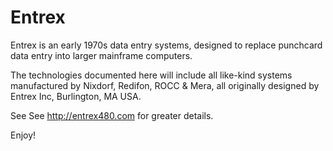 # Entrex
Entrex is an early 1970s data entry systems, designed to replace punchcard data entry into larger mainframe computers.

The technologies documented here will include all like-kind systems manufactured by Nixdorf, Redifon, ROCC & Mera, all originally designed by Entrex Inc, Burlington, MA USA.

See See http://entrex480.com for greater details.

Enjoy!
